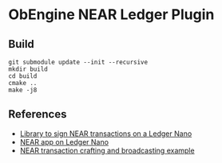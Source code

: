# ObEngine NEAR Ledger Plugin

## Build
```
git submodule update --init --recursive
mkdir build
cd build
cmake ..
make -j8
```

## References
- [Library to sign NEAR transactions on a Ledger Nano](https://github.com/nbleuzen-ledger/near-ledger)
- [NEAR app on Ledger Nano](https://github.com/LedgerHQ/app-near)
- [NEAR transaction crafting and broadcasting example](https://github.com/near-examples/transaction-examples/blob/master/send-tokens-deconstructed.js)
